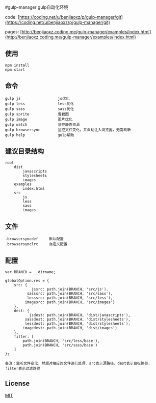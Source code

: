 #gulp-manager
gulp自动化环境

code: [https://coding.net/u/benjiaoxz/p/gulp-manager/git](https://coding.net/u/benjiaoxz/p/gulp-manager/git)

pages: [http://benjiaoxz.coding.me/gulp-manager/examples/index.html](http://benjiaoxz.coding.me/gulp-manager/examples/index.html)

## 使用

	npm install
	npm start

## 命令

    gulp js 				js优化
    gulp less 				less优化
    gulp sass 				sass优化
    gulp sprite 			雪碧图
    gulp image 				图片优化
    gulp watch 				监控静态资源
    gulp browsersync 		监控文件变化，并自动注入浏览器，无需刷新
    gulp help 				gulp帮助

## 建议目录结构

    root
        dist
            javascripts
            stylesheets
            images
        examples
            index.html
        src
            js
            less
            sass
            images

## 文件

    .browsersyncdef     默认配置
    .browsersynclrc     自定义配置
    
## 配置

    var BRANCH = __dirname;
    
    globalOption.res = {
    	src: {
    		    jssrc: path.join(BRANCH, 'src/js'),
    		  sasssrc: path.join(BRANCH, 'src/sass'),
    		  lesssrc: path.join(BRANCH, 'src/less'),
    		 imagesrc: path.join(BRANCH, 'src/images')
    	},
    	dest: {
    		   jsdest: path.join(BRANCH, 'dist/javascripts'),
    		 sassdest: path.join(BRANCH, 'dist/stylesheets'),
    		 lessdest: path.join(BRANCH, 'dist/stylesheets'),
    		imagedest: path.join(BRANCH, 'dist/images')
    	},
    	filter: [
            path.join(BRANCH, 'src/less/base'),
            path.join(BRANCH, 'src/sass/base')
    	]
    };
    
    备注：监听文件变化，然后对相应的文件进行处理，src表示源路径，dest表示目标路径，filter表示过滤路径

## License

[MIT](http://opensource.org/licenses/MIT)